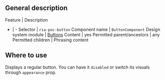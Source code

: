 ## General description

Feature | Description
- | -
Selector | `ria-poc-button`
Component name | `ButtonComponent`
Design system module | [Buttons](https://veera.eesti.ee/3d136290e/p/36dd23-nupud/b/32e1a2)
Content | yes
Permitted parent/ancestors | any
Permitted children | Phrasing content

## Where to use

Displays a regular button. You can have it `disabled` or switch its visuals through `appearance` prop. 
